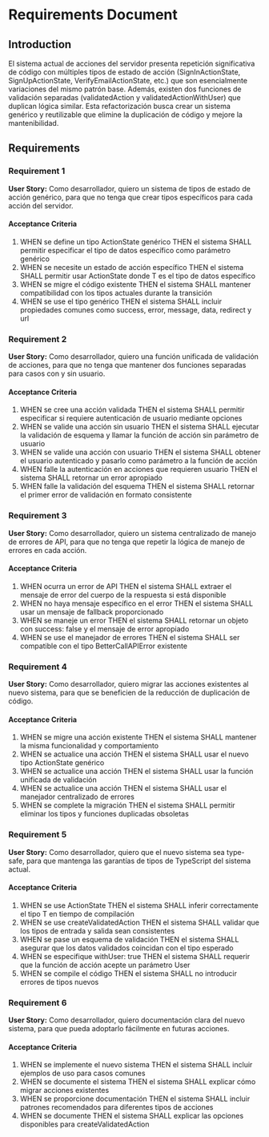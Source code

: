 # Requirements Document

## Introduction

El sistema actual de acciones del servidor presenta repetición significativa de código con múltiples tipos de estado de acción (SignInActionState, SignUpActionState, VerifyEmailActionState, etc.) que son esencialmente variaciones del mismo patrón base. Además, existen dos funciones de validación separadas (validatedAction y validatedActionWithUser) que duplican lógica similar. Esta refactorización busca crear un sistema genérico y reutilizable que elimine la duplicación de código y mejore la mantenibilidad.

## Requirements

### Requirement 1

**User Story:** Como desarrollador, quiero un sistema de tipos de estado de acción genérico, para que no tenga que crear tipos específicos para cada acción del servidor.

#### Acceptance Criteria

1. WHEN se define un tipo ActionState genérico THEN el sistema SHALL permitir especificar el tipo de datos específico como parámetro genérico
2. WHEN se necesite un estado de acción específico THEN el sistema SHALL permitir usar ActionState<T> donde T es el tipo de datos específico
3. WHEN se migre el código existente THEN el sistema SHALL mantener compatibilidad con los tipos actuales durante la transición
4. WHEN se use el tipo genérico THEN el sistema SHALL incluir propiedades comunes como success, error, message, data, redirect y url

### Requirement 2

**User Story:** Como desarrollador, quiero una función unificada de validación de acciones, para que no tenga que mantener dos funciones separadas para casos con y sin usuario.

#### Acceptance Criteria

1. WHEN se cree una acción validada THEN el sistema SHALL permitir especificar si requiere autenticación de usuario mediante opciones
2. WHEN se valide una acción sin usuario THEN el sistema SHALL ejecutar la validación de esquema y llamar la función de acción sin parámetro de usuario
3. WHEN se valide una acción con usuario THEN el sistema SHALL obtener el usuario autenticado y pasarlo como parámetro a la función de acción
4. WHEN falle la autenticación en acciones que requieren usuario THEN el sistema SHALL retornar un error apropiado
5. WHEN falle la validación del esquema THEN el sistema SHALL retornar el primer error de validación en formato consistente

### Requirement 3

**User Story:** Como desarrollador, quiero un sistema centralizado de manejo de errores de API, para que no tenga que repetir la lógica de manejo de errores en cada acción.

#### Acceptance Criteria

1. WHEN ocurra un error de API THEN el sistema SHALL extraer el mensaje de error del cuerpo de la respuesta si está disponible
2. WHEN no haya mensaje específico en el error THEN el sistema SHALL usar un mensaje de fallback proporcionado
3. WHEN se maneje un error THEN el sistema SHALL retornar un objeto con success: false y el mensaje de error apropiado
4. WHEN se use el manejador de errores THEN el sistema SHALL ser compatible con el tipo BetterCallAPIError existente

### Requirement 4

**User Story:** Como desarrollador, quiero migrar las acciones existentes al nuevo sistema, para que se beneficien de la reducción de duplicación de código.

#### Acceptance Criteria

1. WHEN se migre una acción existente THEN el sistema SHALL mantener la misma funcionalidad y comportamiento
2. WHEN se actualice una acción THEN el sistema SHALL usar el nuevo tipo ActionState genérico
3. WHEN se actualice una acción THEN el sistema SHALL usar la función unificada de validación
4. WHEN se actualice una acción THEN el sistema SHALL usar el manejador centralizado de errores
5. WHEN se complete la migración THEN el sistema SHALL permitir eliminar los tipos y funciones duplicadas obsoletas

### Requirement 5

**User Story:** Como desarrollador, quiero que el nuevo sistema sea type-safe, para que mantenga las garantías de tipos de TypeScript del sistema actual.

#### Acceptance Criteria

1. WHEN se use ActionState<T> THEN el sistema SHALL inferir correctamente el tipo T en tiempo de compilación
2. WHEN se use createValidatedAction THEN el sistema SHALL validar que los tipos de entrada y salida sean consistentes
3. WHEN se pase un esquema de validación THEN el sistema SHALL asegurar que los datos validados coincidan con el tipo esperado
4. WHEN se especifique withUser: true THEN el sistema SHALL requerir que la función de acción acepte un parámetro User
5. WHEN se compile el código THEN el sistema SHALL no introducir errores de tipos nuevos

### Requirement 6

**User Story:** Como desarrollador, quiero documentación clara del nuevo sistema, para que pueda adoptarlo fácilmente en futuras acciones.

#### Acceptance Criteria

1. WHEN se implemente el nuevo sistema THEN el sistema SHALL incluir ejemplos de uso para casos comunes
2. WHEN se documente el sistema THEN el sistema SHALL explicar cómo migrar acciones existentes
3. WHEN se proporcione documentación THEN el sistema SHALL incluir patrones recomendados para diferentes tipos de acciones
4. WHEN se documente THEN el sistema SHALL explicar las opciones disponibles para createValidatedAction